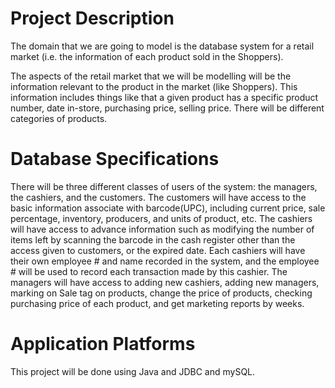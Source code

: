 # Project Description 
The domain that we are going to model is the database system for a retail market (i.e. the information of each product sold in the Shoppers). 

The aspects of the retail market that we will be modelling will be the information relevant to the product in the market (like Shoppers). This information includes things like that a given product has a specific product number, date in-store, purchasing price, selling price. There will be different categories of products. 


# Database Specifications 
There will be three different classes of users of the system: the managers, the cashiers, and the customers. The customers will have access to the basic information associate with barcode(UPC), including current price, sale percentage, inventory, producers, and units of product, etc. The cashiers will have access to advance information such as modifying the number of items left by scanning the barcode in the cash register other than the access given to customers, or the expired date. Each cashiers will have their own employee # and name recorded in the system, and the employee # will be used to record each transaction made by this cashier.
The managers will have access to adding new cashiers, adding new managers, marking on Sale tag on products, change the price of products, checking purchasing price of each product, and get marketing reports by weeks.


# Application Platforms
This project will be done using Java and JDBC and mySQL. 
